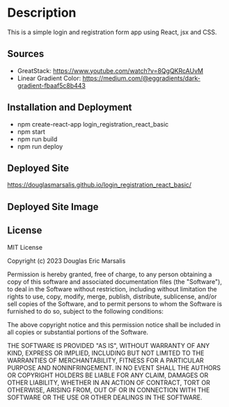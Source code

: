# Description

This is a simple login and registration form app using React, jsx and CSS.

## Sources
* GreatStack: https://www.youtube.com/watch?v=8QgQKRcAUvM
* Linear Gradient Color: https://medium.com/@eggradients/dark-gradient-fbaaf5c8b443

## Installation and Deployment
* npm create-react-app login_registration_react_basic
* npm start
* npm run build
* npm run deploy

## Deployed Site
https://douglasmarsalis.github.io/login_registration_react_basic/

## Deployed Site Image



## License
MIT License

Copyright (c) 2023 Douglas Eric Marsalis

Permission is hereby granted, free of charge, to any person obtaining a copy of this software and associated documentation files (the "Software"), to deal in the Software without restriction, including without limitation the rights to use, copy, modify, merge, publish, distribute, sublicense, and/or sell copies of the Software, and to permit persons to whom the Software is furnished to do so, subject to the following conditions:

The above copyright notice and this permission notice shall be included in all copies or substantial portions of the Software.

THE SOFTWARE IS PROVIDED "AS IS", WITHOUT WARRANTY OF ANY KIND, EXPRESS OR IMPLIED, INCLUDING BUT NOT LIMITED TO THE WARRANTIES OF MERCHANTABILITY, FITNESS FOR A PARTICULAR PURPOSE AND NONINFRINGEMENT. IN NO EVENT SHALL THE AUTHORS OR COPYRIGHT HOLDERS BE LIABLE FOR ANY CLAIM, DAMAGES OR OTHER LIABILITY, WHETHER IN AN ACTION OF CONTRACT, TORT OR OTHERWISE, ARISING FROM, OUT OF OR IN CONNECTION WITH THE SOFTWARE OR THE USE OR OTHER DEALINGS IN THE SOFTWARE.
